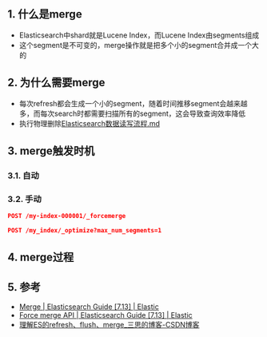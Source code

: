 ## 1. 什么是merge
- Elasticsearch中shard就是Lucene Index，而Lucene Index由segments组成
- 这个segment是不可变的，merge操作就是把多个小的segment合并成一个大的
## 2. 为什么需要merge
- 每次refresh都会生成一个小的segment，随着时间推移segment会越来越多，而每次search时都需要扫描所有的segment，这会导致查询效率降低
- 执行物理删除[Elasticsearch数据读写流程.md](Elasticsearch数据读写流程.md)
## 3. merge触发时机
### 3.1. 自动
### 3.2. 手动
```json
POST /my-index-000001/_forcemerge
```

```json
POST /my_index/_optimize?max_num_segments=1
```
## 4. merge过程
## 5. 参考
- [Merge \| Elasticsearch Guide \[7\.13\] \| Elastic](https://www.elastic.co/guide/en/elasticsearch/reference/current/index-modules-merge.html)
- [Force merge API \| Elasticsearch Guide \[7\.13\] \| Elastic](https://www.elastic.co/guide/en/elasticsearch/reference/current/indices-forcemerge.html#indices-forcemerge)
- [理解ES的refresh、flush、merge\_三思的博客\-CSDN博客](https://blog.csdn.net/weixin_37692493/article/details/108182161)